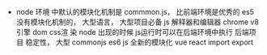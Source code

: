 - node 环境 中默认的模块化机制是 commmon.js， 比前端环境是优秀的
  es5 没有模块化机制的， 大型语言， 大型项目必备 js 解释器和编辑器 chrome v8 引擎 dom css渲
  染
  node 出现的时候 js运行时可以在后端环境中执行 后端项目  稳定性， 大型 commonjs
  es6 js 全新的模块化 vue react import export